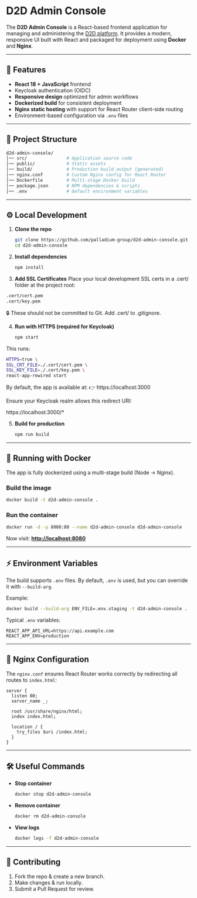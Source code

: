 # D2D Admin Console

The **D2D Admin Console** is a React-based frontend application for managing and administering the [D2D platform](https://github.com/palladium-group/). It provides a modern, responsive UI built with React and packaged for deployment using **Docker** and **Nginx**.

---

## 🚀 Features

* **React 18 + JavaScript** frontend
* Keycloak authentication (OIDC)
* **Responsive design** optimized for admin workflows
* **Dockerized build** for consistent deployment
* **Nginx static hosting** with support for React Router client-side routing
* Environment-based configuration via `.env` files

---

## 📂 Project Structure

```bash
d2d-admin-console/
│── src/               # Application source code
│── public/            # Static assets
│── build/             # Production build output (generated)
│── nginx.conf         # Custom Nginx config for React Router
│── Dockerfile         # Multi-stage Docker build
│── package.json       # NPM dependencies & scripts
│── .env               # Default environment variables
```

---

## ⚙️ Local Development

1. **Clone the repo**

   ```bash
   git clone https://github.com/palladium-group/d2d-admin-console.git
   cd d2d-admin-console
   ```

2. **Install dependencies**

   ```bash
   npm install
   ```

3. **Add SSL Certificates**
Place your local development SSL certs in a .cert/ folder at the project root:

```bash
.cert/cert.pem
.cert/key.pem
```
🔒 These should not be committed to Git. Add .cert/ to .gitignore.

4. **Run with HTTPS (required for Keycloak)**

   ```bash
   npm start 
   ```

This runs:

```bash
HTTPS=true \
SSL_CRT_FILE=./.cert/cert.pem \
SSL_KEY_FILE=./.cert/key.pem \
react-app-rewired start
```

By default, the app is available at:
👉 https://localhost:3000

Ensure your Keycloak realm allows this redirect URI:

https://localhost:3000/*


5. **Build for production**

   ```bash
   npm run build
   ```

---

## 🐳 Running with Docker

The app is fully dockerized using a multi-stage build (Node → Nginx).

### Build the image

```bash
docker build -t d2d-admin-console .
```

### Run the container

```bash
docker run -d -p 8080:80 --name d2d-admin-console d2d-admin-console
```

Now visit: **[http://localhost:8080](http://localhost:8080)**

---

## ⚡ Environment Variables

The build supports `.env` files.
By default, `.env` is used, but you can override it with `--build-arg`.

Example:

```bash
docker build --build-arg ENV_FILE=.env.staging -t d2d-admin-console .
```

Typical `.env` variables:

```
REACT_APP_API_URL=https://api.example.com
REACT_APP_ENV=production
```

---

## 📑 Nginx Configuration

The `nginx.conf` ensures React Router works correctly by redirecting all routes to `index.html`:

```nginx
server {
  listen 80;
  server_name _;

  root /usr/share/nginx/html;
  index index.html;

  location / {
    try_files $uri /index.html;
  }
}
```

---

## 🛠️ Useful Commands

* **Stop container**

  ```bash
  docker stop d2d-admin-console
  ```
* **Remove container**

  ```bash
  docker rm d2d-admin-console
  ```
* **View logs**

  ```bash
  docker logs -f d2d-admin-console
  ```

---

## 🤝 Contributing

1. Fork the repo & create a new branch.
2. Make changes & run locally.
3. Submit a Pull Request for review.
